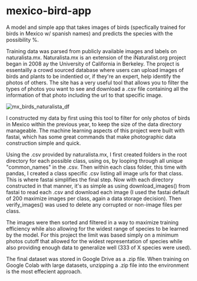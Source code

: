 # mexico-bird-app
A model and simple app that takes images of birds (specfically trained for birds in Mexico w/ spanish names) and predicts the species with the possibility %.

Training data was parsed from publicly available images and labels on naturalista.mx. Naturalista.mx is an extension of the iNaturalist.org project began in 2008 ay the University of California in Berkeley. The project is essentailly a crowd sourced database where users can upload images of birds and plants to be indentied or, if they're an expert, help identify the photos of others. The site has a very useful tool that allows you to filter the types of photos you want to see and download a .csv file containing all the information of that photo including the url to that specific image.

![mx_birds_naturalista_df](https://user-images.githubusercontent.com/85711261/130694757-212fda9e-7636-425a-887f-11ae9ba04d7e.png)


I constructed my data by first using this tool to filter for only photos of birds in Mexico within the previous year, to keep the size of the data directory manageable.
The machine learning aspects of this project were built with fastai, which has some great commands that make photographic data construction simple and quick.

Using the .csv provided by naturalista.mx, I first created folders in the root directory for each possible class, using os, by looping through all unique "common_names" in the .csv. Then within each class folder, this time with pandas, I created a class specific .csv listing all image urls for that class. This is where fastai simplifies the final step. Now with each directory constructed in that manner, it's as simple as using download_images() from fastai to read each .csv and download each image (I used the fastai default of 200 maximize images per class, again a data storage decision). Then verify_images() was used to delete any corrupted or non-image files per class. 

The images were then sorted and filtered in a way to maximize training efficiency while also allowing for the widest range of species to be learned by the model. For this project the limit was based simply on a minimum photos cutoff that allowed for the widest representation of species while also providing enough data to generalize well (333 of X species were used).

The final dataset was stored in Google Drive as a .zip file. When training on Google Colab with large datasets, unzipping a .zip file into the environment is the most effecient approach.
